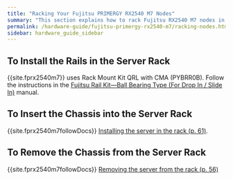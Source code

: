 ```yaml
---
title: "Racking Your Fujitsu PRIMERGY RX2540 M7 Nodes"
summary: "This section explains how to rack Fujitsu RX2540 M7 nodes in a data center."
permalink: /hardware-guide/fujitsu-primergy-rx2540-m7/racking-nodes.html
sidebar: hardware_guide_sidebar
---
```


## To Install the Rails in the Server Rack
{{site.fprx2540m7}} uses Rack Mount Kit QRL with CMA (PYBRR0B). Follow the instructions in the <a href="fujitsu-primergy-rx2540-m7-rack-mount-kit-rail-kit-ball-bearing-type.pdf" class="pdf">Fujitsu Rail Kit—Ball Bearing Type (For Drop In / Slide In)</a> manual.

<a id="insert-chassis"></a>
## To Insert the Chassis into the Server Rack
{{site.fprx2540m7followDocs}} <a href="https://docs.qumulo.com/pdf/fujitsu-primergy-rx2540-m7-upgrade-maintenance-manual-09-2023.pdf#page=61" class="pdf">Installing the server in the rack (p. 61)</a>.

<a id="remove-chassis"></a>
## To Remove the Chassis from the Server Rack
{{site.fprx2540m7followDocs}} <a href="https://docs.qumulo.com/pdf/fujitsu-primergy-rx2540-m7-upgrade-maintenance-manual-09-2023.pdf#page=56" class="pdf">Removing the server from the rack (p. 56)</a>
